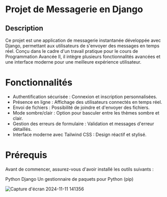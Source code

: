 # Projet de Messagerie en Django
## Description
Ce projet est une application de messagerie instantanée développée avec Django, permettant aux utilisateurs de s'envoyer des messages en temps réel. Conçu dans le cadre d'un travail pratique pour le cours de Programmation Avancée II, il intègre plusieurs fonctionnalités avancées et une interface moderne pour une meilleure expérience utilisateur.

# Fonctionnalités
- Authentification sécurisée : Connexion et inscription personnalisées.
- Présence en ligne : Affichage des utilisateurs connectés en temps réel.
- Envoi de fichiers : Possibilité de joindre et d'envoyer des fichiers.
- Mode sombre/clair : Option pour basculer entre les thèmes sombre et clair.
- Gestion des erreurs de formulaire : Validation et messages d'erreur détaillés.
- Interface moderne avec Tailwind CSS : Design réactif et stylisé.
# Prérequis
Avant de commencer, assurez-vous d'avoir installé les outils suivants :

Python 
Django
Un gestionnaire de paquets pour Python (pip)



![Capture d'écran 2024-11-11 141356](https://github.com/user-attachments/assets/8c7d0c6c-7336-4047-901f-b96daee655a2)
